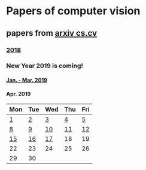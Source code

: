 # Papers of computer vision

## papers from [arxiv cs.cv](http://arxiv.org)
### [2018](2018.md)

### New Year 2019 is coming!
#### [Jan. - Mar. 2019](2019.md)

#### Apr. 2019
Mon | Tue | Wed | Thu | Fri 
----------|-------------|-------------|-------------|-------------|
[1](2019/201904/20190401.md) | [2](2019/201904/20190402.md) | [3](2019/201904/20190403.md)  | [4](2019/201904/20190404.md) | [5](2019/201904/20190405.md) |
[8](2019/201904/20190408.md) | [9](2019/201904/20190409.md) | [10](2019/201904/20190410.md) | [11](2019/201904/20190411.md) | [12](2019/201904/20190412.md) |
[15](2019/201904/20190415.md) | [16](2019/201904/20190416.md) | [17](2019/201904/20190417.md) | 18 | 19 |
22 | 23 | 24 | 25 | 26 |
29 | 30 |    |    |    |

 
 